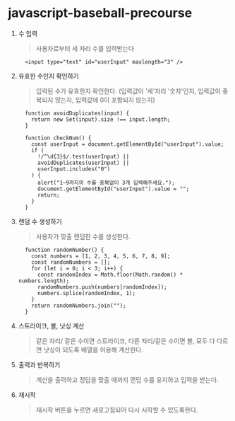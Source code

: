 # javascript-baseball-precourse

1.  수 입력

    > 사용자로부터 세 자리 수를 입력받는다

          <input type="text" id="userInput" maxlength="3" />

2.  유효한 수인지 확인하기

    > 입력된 수가 유효한지 확인한다. (입력값이 '세'자리 '숫자'인지, 입력값이 중복되지 않는지, 입력값에 0이 포함되지 않는지)

          function avoidDuplicates(input) {
            return new Set(input).size !== input.length;
          }

          function checkNum() {
            const userInput = document.getElementById("userInput").value;
            if (
              !/^\d{3}$/.test(userInput) ||
              avoidDuplicates(userInput) ||
              userInput.includes("0")
            ) {
              alert("1~9까지의 수를 중복없이 3개 입력해주세요.");
              document.getElementById("userInput").value = "";
              return;
            }
          }

3.  랜덤 수 생성하기

    > 사용자가 맞출 랜덤한 수를 생성한다.

          function randomNumber() {
            const numbers = [1, 2, 3, 4, 5, 6, 7, 8, 9];
            const randomNumbers = [];
            for (let i = 0; i < 3; i++) {
              const randomIndex = Math.floor(Math.random() * numbers.length);
              randomNumbers.push(numbers[randomIndex]);
              numbers.splice(randomIndex, 1);
            }
            return randomNumbers.join("");
          }

4.  스트라이크, 볼, 낫싱 계산

    > 같은 자리/ 같은 수이면 스트라이크, 다른 자리/같은 수이면 볼, 모두 다 다르면 낫싱이 되도록 배열을 이용해 계산한다.

5.  출력과 반복하기

    > 계산을 출력하고 정답을 맞출 때까지 랜덤 수를 유지하고 입력을 받는다.

6.  재시작
    > 재시작 버튼을 누르면 새로고침되어 다시 시작할 수 있도록한다.
